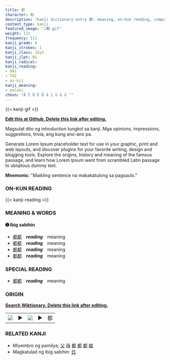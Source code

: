 ```yaml
---
title: 都
character: 都
description: "Kanji dictionary entry 都: meaning, on-kun reading, compounds, origin, related kanji"
content_type: kanji
featured_image: "/都.gif"
weight: 111
frequency: 111
kanji_grade: 9
kanji_strokes: 1
kanji_class: Jōyō
kanji_jlpt: N1
kanji_radical: 
kanji_reading: 
- DAI
- TAI
- oo-kii
kanji_meaning:
- malaki
chōon: "Ā Ī Ū Ē Ō ā ī ū ē ō ’"
---
```

[//]: # (Don't edit the line below. Kanji animated GIF code is automatically generated.)
{{< kanji-gif >}}

[//]: # (Edit below this line.)

**[Edit this at Github. Delete this link after editing.](https://github.com/tim0g/tim/tree/main/content/kanji/都/index.md)**

Magsulat dito ng introduction tungkol sa kanji. Mga opinions, impressions, suggestions, trivia, ang kung ano-ano pa.

Generate Lorem Ipsum placeholder text for use in your graphic, print and web layouts, and discover plugins for your favorite writing, design and blogging tools. Explore the origins, history and meaning of the famous passage, and learn how Lorem Ipsum went from scrambled Latin passage to ubiqitous dummy text.
 
**Mnemonic:** "Maikling sentence na makakatulong sa pagsaulo."

### ON-KUN READING

[//]: # (Don't edit the line below. ON-KUN READING code is automatically generated.)
{{< kanji-reading >}}

### MEANING & WORDS

#### ➊ **Ibig sabihin**
  - [都](../都)[都](../都)　***reading***　meaning
  - [都](../都)[都](../都)　***reading***　meaning
  - [都](../都)[都](../都)　***reading***　meaning
  - [都](../都)[都](../都)　***reading***　meaning

### SPECIAL READING
  - [都](../都)[都](../都)　***reading***　meaning

### ORIGIN

**[Search Wiktionary. Delete this link after editing.](https://wiktionary.org/wiki/都)**
<table class="kanji-table"><tr><td>
<img src="60px-都-bronze.svg.png">
</td><td>▶</td><td>
<img src="60px-都-oracle.svg.png">
</td><td>▶</td>
<td class="kanji-origin">都</td>
</tr></table>

### RELATED KANJI
- Miyembro ng pamilya: [父](../父) [母](../母) [都](../都) [都](../都) [都](../都) [娘](../娘)
- Magkatulad ng ibig sabihin: [日](../日)
